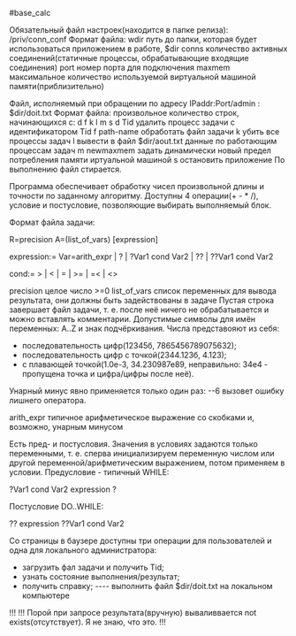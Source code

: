 #base_calc

Обязательный файл настроек(находится в папке релиза): /priv/conn_conf
Формат файла:
wdir путь до папки, которая будет использоваться приложением в работе, $dir
conns количество активных соединений(статичные процессы, обрабатывающие входящие соединения)
port номер порта для подключения
maxmem максимальное количество используемой виртуальной машиной памяти(приблизительно)

Файл, исполняемый при обращении по адресу IPaddr:Port/admin : $dir/doit.txt
Формат файла:
произвольное количество строк, начинающихся с: d f k l m s
d Tid удалить процесс задачи с идентификатором Tid
f path-name обработать файл задачи
k убить все процессы задач
l вывести в файл $dir/aout.txt данные по работающим процессам задач
m newmaxmem задать динамически новый предел потребления памяти иртуальной машиной
s остановить приложение
По выполнению файл стирается.

Программа обеспечивает обработку чисел произвольной длины и точности по заданному алгоритму. Доступны 4 операции(+ - * /), условие и постусловие, позволяющие выбирать выполняемый блок.

Формат файла задачи:

R=precision A=(list_of_vars)
[expression]

expression:= Var=arith_expr | ? | ?Var1 cond Var2 | ?? | ??Var1 cond Var2

cond:= > | < | = | >= | =< | <>

precision целое число >=0
list_of_vars список переменных для вывода результата, они должны быть задействованы в задаче
Пустая строка завершает файл задачи, т. е. после неё ничего не обрабатывается и можно вставлять комментарии.
Допустимые символы для имён переменных: A..Z и знак подчёркивания.
Числа представояют из себя:
- последовательность цифр(12345б, 7865456789075632);
- последовательность цифр с точкой(2344.123б, 4.123);
- с плавающей точкой(1.0e-3, 34.230987e89, неправильно: 34e4 - пропущена точка и цифра/цифры после неё).

Унарный минус явно применяется только один раз: --6 вызовет ошибку лишнего оператора. 

arith_expr типичное арифметическое выражение со скобками и, возможно, унарным минусом

Есть пред- и постусловия. Значения в условиях задаются только переменными, т. е. сперва инициализируем переменную числом или другой переменной/арифметическим выражением, потом применяем в условии.
Предусловие - типичный WHILE:

?Var1 cond Var2
expression
?

Постусловие DO..WHILE:

??
expression
??Var1 cond Var2

Со страницы в баузере доступны три операции для пользователей и одна для локального администратора:
- загрузить фал задачи и получить Tid;
- узнать состояние выполнения/результат;
- получить справку;
---- выполнить файл $dir/doit.txt на локальном компьютере

!!!
!!! Порой при запросе результата(вручную) вываливвается not exists(отсутствует). Я не знаю, что это.
!!!